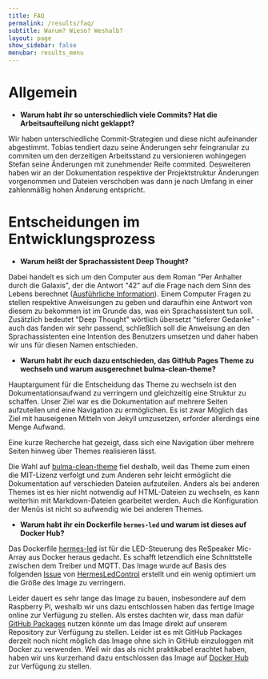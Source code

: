```yaml
---
title: FAQ
permalink: /results/faq/
subtitle: Warum? Wieso? Weshalb?
layout: page
show_sidebar: false
menubar: results_menu
---
```


# Allgemein

* **Warum habt ihr so unterschiedlich viele Commits? Hat die Arbeitsaufteilung nicht geklappt?**

Wir haben unterschiedliche Commit-Strategien und diese nicht aufeinander abgestimmt. Tobias tendiert dazu seine Änderungen sehr feingranular zu commiten um den derzeitigen Arbeitsstand zu versionieren wohingegen Stefan seine Änderungen mit zunehmender Reife commited.
Desweiteren haben wir an der Dokumentation respektive der Projektstruktur Änderungen vorgenommen und Dateien verschoben was dann je nach Umfang in einer zahlenmäßig hohen Änderung entspricht.

# Entscheidungen im Entwicklungsprozess

* **Warum heißt der Sprachassistent Deep Thought?**

Dabei handelt es sich um den Computer aus dem Roman "Per Anhalter durch die Galaxis", der die Antwort "42" auf die Frage nach dem Sinn des Lebens berechnet ([Ausführliche Information](https://de.wikipedia.org/wiki/42_(Antwort))).
Einem Computer Fragen zu stellen respektive Anweisungen zu geben und daraufhin eine Antwort von diesem zu bekommen ist im Grunde das, was ein Sprachassistent tun soll. Zusätzlich bedeutet "Deep Thought" wörtlich übersetzt "tieferer Gedanke" - auch das fanden wir sehr passend, schließlich soll die Anweisung an den Sprachassistenten eine Intention des Benutzers umsetzen und daher haben wir uns für diesen Namen entschieden.

* **Warum habt ihr euch dazu entschieden, das GitHub Pages Theme zu wechseln und warum ausgerechnet bulma-clean-theme?**

Hauptargument für die Entscheidung das Theme zu wechseln ist den Dokumentationsaufwand zu verringern und gleichzeitig eine Struktur zu schaffen. Unser Ziel war es die Dokumentation auf mehrere Seiten aufzuteilen und eine Navigation zu ermöglichen. Es ist zwar Möglich das Ziel mit hauseigenen Mitteln von Jekyll umzusetzen, erforder allerdings eine Menge Aufwand.

Eine kurze Recherche hat gezeigt, dass sich eine Navigation über mehrere Seiten hinweg über Themes realisieren lässt.

Die Wahl auf [bulma-clean-theme](http://www.csrhymes.com/bulma-clean-theme/) fiel deshalb, weil das Theme zum einen die MIT-Lizenz verfolgt und zum Anderen sehr leicht ermöglicht die Dokumentation auf verschieden Dateien aufzuteilen. Anders als bei anderen Themes ist es hier nicht notwendig auf HTML-Dateien zu wechseln, es kann weiterhin mit Markdown-Dateien gearbeitet werden. Auch die Konfiguration der Menüs ist nicht so aufwendig wie bei anderen Themes.

* **Warum habt ihr ein Dockerfile `hermes-led` und warum ist dieses auf Docker Hub?**

Das Dockerfile [hermes-led](https://github.com/th-koeln-intia/ip-sprachassistent-team1/blob/master/docker/hermes-led/Dockerfile) ist für die LED-Steuerung des ReSpeaker Mic-Array aus Docker heraus gedacht. Es schafft letzendlich eine Schnittstelle zwischen dem Treiber und MQTT. Das Image wurde auf Basis des folgenden [Issue](https://github.com/project-alice-assistant/HermesLedControl/issues/81) von [HermesLedControl](https://github.com/project-alice-assistant/HermesLedControl) erstellt und ein wenig optimiert um die Größe des Image zu verringern. 

Leider dauert es sehr lange das Image zu bauen, insbesondere auf dem Raspberry Pi, weshalb wir uns dazu entschlossen haben das fertige Image online zur Verfügung zu stellen. Als erstes dachten wir, dass man dafür [GitHub Packages](https://github.com/features/packages) nutzen könnte um das Image direkt auf unserem Repository zur Verfügung zu stellen. Leider ist es mit GitHub Packages derzeit noch nicht möglich das Image ohne sich in GitHub einzuloggen mit Docker zu verwenden. Weil wir das als nicht praktikabel erachtet haben, haben wir uns kurzerhand dazu entschlossen das Image auf [Docker Hub](https://hub.docker.com/r/thund/hermes-led) zur Verfügung zu stellen.